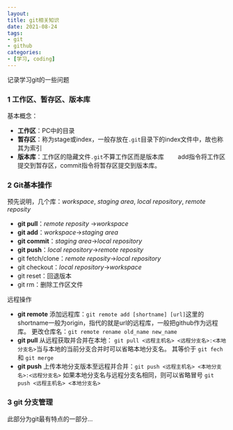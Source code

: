 ```yaml
---
layout: 
title: git相关知识
date: 2021-08-24
tags:
- git
- github
categories:
- [学习, coding]
---
```


记录学习git的一些问题
<!-- more -->

###  1 工作区、暂存区、版本库
基本概念：
- **工作区**：PC中的目录
- **暂存区**：称为stage或index，一般存放在`.git`目录下的index文件中，故也称其为索引
- **版本库**：工作区的隐藏文件`.git`不算工作区而是版本库
&emsp;&emsp;add指令将工作区提交到暂存区，commit指令将暂存区提交到版本库。

### 2 Git基本操作
预先说明，几个库：*workspace*, *staging area*, *local repository*, *remote reposity*
- **git pull**：*remote reposity* ->*workspace* 
- **git add**：*workspace*->*staging area*
- **git commit**：*staging area*->*local repository*
- **git push**：*local repository*->*remote reposity*
- git fetch/clone：*remote reposity*->*local repository*
- git checkout：*local repository*->*workspace*
- git reset：回退版本
- git rm：删除工作区文件

远程操作
- **git remote**
添加远程库：`git remote add [shortname] [url]`这里的shortname一般为origin，指代的就是url的远程库，一般把github作为远程库。
更改仓库名：`git remote rename old_name new_name`
- **git pull**
从远程获取并合并在本地： `git pull <远程主机名> <远程分支名>:<本地分支名>`当与本地的当前分支合并时可以省略本地分支名。
其等价于 `git fech`和 `git merge`
- **git push**
上传本地分支版本至远程并合并：`git push <远程主机名> <本地分支名>:<远程分支名>`
如果本地分支名与远程分支名相同，则可以省略冒号 `git push <远程主机名> <本地分支名>`

### 3 git 分支管理
此部分为git最有特点的一部分...